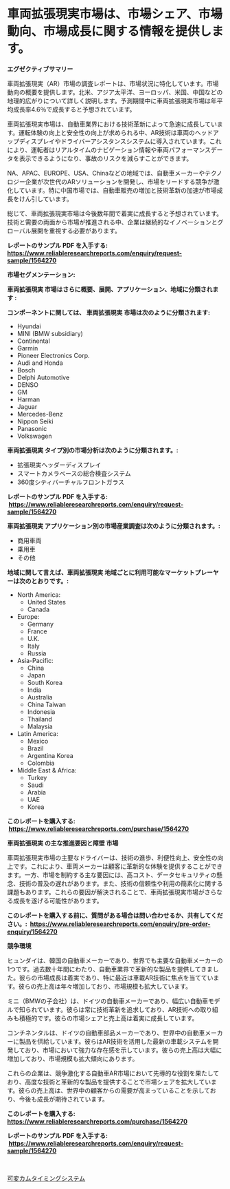 <p><h1>車両拡張現実市場は、市場シェア、市場動向、市場成長に関する情報を提供します。</h1></p><p><strong>エグゼクティブサマリー</strong></p>
<p><p>車両拡張現実（AR）市場の調査レポートは、市場状況に特化しています。市場動向の概要を提供します。北米、アジア太平洋、ヨーロッパ、米国、中国などの地理的広がりについて詳しく説明します。予測期間中に車両拡張現実市場は年平均成長率4.6％で成長すると予想されています。</p><p>車両拡張現実市場は、自動車業界における技術革新によって急速に成長しています。運転体験の向上と安全性の向上が求められる中、AR技術は車両のヘッドアップディスプレイやドライバーアシスタンスシステムに導入されています。これにより、運転者はリアルタイムのナビゲーション情報や車両パフォーマンスデータを表示できるようになり、事故のリスクを減らすことができます。</p><p>NA、APAC、EUROPE、USA、Chinaなどの地域では、自動車メーカーやテクノロジー企業が次世代のARソリューションを開発し、市場をリードする競争が激化しています。特に中国市場では、自動車販売の増加と技術革新の加速が市場成長をけん引しています。</p><p>総じて、車両拡張現実市場は今後数年間で着実に成長すると予想されています。技術と需要の両面から市場が推進される中、企業は継続的なイノベーションとグローバル展開を重視する必要があります。</p></p>
<p><strong>レポートのサンプル PDF を入手する: <a href="https://www.reliableresearchreports.com/enquiry/request-sample/1564270">https://www.reliableresearchreports.com/enquiry/request-sample/1564270</a></strong></p>
<p><strong>市場セグメンテーション:</strong></p>
<p><strong> 車両拡張現実 市場はさらに概要、展開、アプリケーション、地域に分類されます :</strong></p>
<p><strong>コンポーネントに関しては、 車両拡張現実 市場は次のように分類されます: &nbsp;</strong></p>
<p><ul><li>Hyundai</li><li>MINI (BMW subsidiary)</li><li>Continental</li><li>Garmin</li><li>Pioneer Electronics Corp.</li><li>Audi and Honda</li><li>Bosch</li><li>Delphi Automotive</li><li>DENSO</li><li>GM</li><li>Harman</li><li>Jaguar</li><li>Mercedes-Benz</li><li>Nippon Seiki</li><li>Panasonic</li><li>Volkswagen</li></ul></p>
<p><strong> 車両拡張現実 タイプ別の市場分析は次のように分類されます。:</strong></p>
<p><ul><li>拡張現実ヘッダーディスプレイ</li><li>スマートカメラベースの総合検査システム</li><li>360度シティバーチャルフロントガラス</li></ul></p>
<p><strong>レポートのサンプル PDF を入手する: &nbsp;<a href="https://www.reliableresearchreports.com/enquiry/request-sample/1564270">https://www.reliableresearchreports.com/enquiry/request-sample/1564270</a></strong></p>
<p><strong> 車両拡張現実 アプリケーション別の市場産業調査は次のように分類されます。:</strong></p>
<p><ul><li>商用車両</li><li>乗用車</li><li>その他</li></ul></p>
<p><strong>地域に関して言えば、車両拡張現実 地域ごとに利用可能なマーケットプレーヤーは次のとおりです。:</strong></p>
<p><ul>
    <li>
        North America:
        <ul>
            <li>United States</li>
            <li>Canada</li>
        </ul>
    </li>
    <li>
        Europe:
        <ul>
            <li>Germany</li>
            <li>France</li>
            <li>U.K.</li>
            <li>Italy</li>
            <li>Russia</li>
        </ul>
    </li>
    <li>
        Asia-Pacific:
        <ul>
            <li>China</li>
            <li>Japan</li>
            <li>South Korea</li>
            <li>India</li>
            <li>Australia</li>
            <li>China Taiwan</li>
            <li>Indonesia</li>
            <li>Thailand</li>
            <li>Malaysia</li>
        </ul>
    </li>
    <li>
        Latin America:
        <ul>
            <li>Mexico</li>
            <li>Brazil</li>
            <li>Argentina Korea</li>
            <li>Colombia</li>
        </ul>
    </li>
    <li>
        Middle East & Africa:
        <ul>
            <li>Turkey</li>
            <li>Saudi</li>
            <li>Arabia</li>
            <li>UAE</li>
            <li>Korea</li>
        </ul>
    </li>
    </ul></p>
<p><strong>このレポートを購入する: &nbsp;<a href="https://www.reliableresearchreports.com/purchase/1564270">https://www.reliableresearchreports.com/purchase/1564270</a></strong></p>
<p><strong>車両拡張現実 の主な推進要因と障壁 市場</strong></p>
<p><p>車両拡張現実市場の主要なドライバーは、技術の進歩、利便性向上、安全性の向上です。これにより、車両メーカーは顧客に革新的な体験を提供することができます。一方、市場を制約する主な要因には、高コスト、データセキュリティの懸念、技術の普及の遅れがあります。また、技術の信頼性や利用の簡素化に関する課題もあります。これらの要因が解決されることで、車両拡張現実市場がさらなる成長を遂げる可能性があります。</p></p>
<p><strong>このレポートを購入する前に、質問がある場合は問い合わせるか、共有してください。:&nbsp; <a href="https://www.reliableresearchreports.com/enquiry/pre-order-enquiry/1564270">https://www.reliableresearchreports.com/enquiry/pre-order-enquiry/1564270</a></strong></p>
<p><strong>競争環境</strong></p>
<p><p>ヒュンダイは、韓国の自動車メーカーであり、世界でも主要な自動車メーカーの1つです。過去数十年間にわたり、自動車業界で革新的な製品を提供してきました。彼らの市場成長は着実であり、特に最近は車載AR技術に焦点を当てています。彼らの売上高は年々増加しており、市場規模も拡大しています。</p><p>ミニ（BMWの子会社）は、ドイツの自動車メーカーであり、幅広い自動車モデルで知られています。彼らは常に技術革新を追求しており、AR技術への取り組みも積極的です。彼らの市場シェアと売上高は着実に成長しています。</p><p>コンチネンタルは、ドイツの自動車部品メーカーであり、世界中の自動車メーカーに製品を供給しています。彼らはAR技術を活用した最新の車載システムを開発しており、市場において強力な存在感を示しています。彼らの売上高は大幅に増加しており、市場規模も拡大傾向にあります。</p><p>これらの企業は、競争激化する自動車AR市場において先導的な役割を果たしており、高度な技術と革新的な製品を提供することで市場シェアを拡大しています。彼らの売上高は、世界中の顧客からの需要が高まっていることを示しており、今後も成長が期待されています。</p></p>
<p><strong>このレポートを購入する: &nbsp; <a href="https://www.reliableresearchreports.com/purchase/1564270">https://www.reliableresearchreports.com/purchase/1564270</a></strong></p>
<p><strong>レポートのサンプル PDF を入手する: &nbsp;<a href="https://www.reliableresearchreports.com/enquiry/request-sample/1564270">https://www.reliableresearchreports.com/enquiry/request-sample/1564270</a></strong><strong></strong></p>
<p>&nbsp;</p>
<p><p><a href="https://github.com/zoetazuur/Market-Research-Report-List-1/blob/main/95923016376.md">可変カムタイミングシステム</a></p></p>